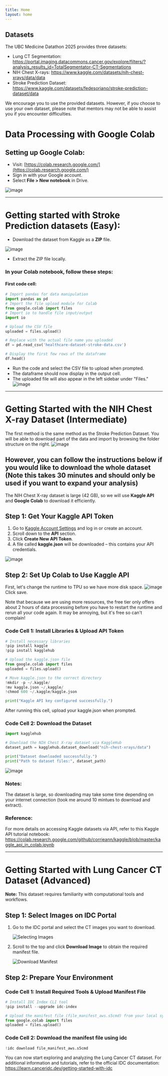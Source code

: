 ```yaml
---
title: Home
layout: home
---
```


## Datasets

The UBC Medicine Datathon 2025 provides three datasets:

- Lung CT Segmentation: https://portal.imaging.datacommons.cancer.gov/explore/filters/?analysis_results_id=TotalSegmentator-CT-Segmentations
- NIH Chest X-rays: https://www.kaggle.com/datasets/nih-chest-xrays/data/data
- Stroke Prediction Dataset: https://www.kaggle.com/datasets/fedesoriano/stroke-prediction-dataset/data

We encourage you to use the provided datasets. However, if you choose to use your own dataset, please note that mentors may not be able to assist you if you encounter difficulties.

# Data Processing with Google Colab

## Setting up Google Colab:
- Visit: [https://colab.research.google.com/](https://colab.research.google.com/)
- Sign in with your Google account.
- Select **File > New notebook** in Drive.

![image](https://github.com/user-attachments/assets/933f35ab-35cc-4bcb-9e40-cd28d728bbc3)

---

# Getting started with Stroke Prediction datasets (Easy):
- Download the dataset from Kaggle as a **ZIP** file.

![image](https://github.com/user-attachments/assets/04bf342e-2af3-4a83-999f-a880e453476c)

- Extract the ZIP file locally.

### In your Colab notebook, follow these steps:

#### First code cell:
```python
# Import pandas for data manipulation
import pandas as pd
# Import the file upload module for Colab
from google.colab import files
# Import io to handle file input/output
import io

# Upload the CSV file
uploaded = files.upload()
```
```python
# Replace with the actual file name you uploaded
df = pd.read_csv('healthcare-dataset-stroke-data.csv')

# Display the first few rows of the dataframe
df.head()
```
- Run the code and select the CSV file to upload when prompted.
- The dataframe should now display in the output cell.
- The uploaded file will also appear in the left sidebar under "Files."
![image](https://github.com/user-attachments/assets/ea5ec898-0bc6-4e51-b6d9-9110251fdba7)

---

# Getting Started with the NIH Chest X-ray Dataset (Intermediate)

The first method is the same method as the Stroke Prediction Dataset.
You will be able to download part of the data and import by browsing the folder structure on the right.
![image](https://github.com/user-attachments/assets/cca4f59f-2047-4286-9101-8febac86a628)

## However, you can follow the instructions below if you would like to download the whole dataset (Note this takes 30 minutes and should only be used if you want to expand your analysis)
The NIH Chest X-ray dataset is large (42 GB), so we will use **Kaggle API** and **Google Colab** to download it efficiently.

## Step 1: Get Your Kaggle API Token

1. Go to [Kaggle Account Settings](https://www.kaggle.com/settings/account) and log in or create an account.
2. Scroll down to the **API** section.
3. Click **Create New API Token**.
4. A file called **kaggle.json** will be downloaded – this contains your API credentials.

![image](https://github.com/user-attachments/assets/09b56952-9ad3-4d74-bce5-5b7e13879e81)



## Step 2: Set Up Colab to Use Kaggle API

First, let's change the runtime to TPU so we have more disk space.
![image](https://github.com/user-attachments/assets/dc76ec12-25ba-4539-82d3-f9109becadbf)
Click save.

Note that because we are using more resources, the free tier only offers about 2 hours of data processing before you have to restart the runtime and rerun all your code again.
It may be annoying, but it's free so can't complain!

### Code Cell 1: Install Libraries & Upload API Token
```python
# Install necessary libraries
!pip install kaggle
!pip install kagglehub

# Upload the kaggle.json file
from google.colab import files
uploaded = files.upload()

# Move kaggle.json to the correct directory
!mkdir -p ~/.kaggle/
!mv kaggle.json ~/.kaggle/
!chmod 600 ~/.kaggle/kaggle.json

print("Kaggle API key configured successfully.")
```
After running this cell, upload your kaggle.json when prompted.

### Code Cell 2: Download the Dataset
```python
import kagglehub

# Download the NIH Chest X-ray dataset via KaggleHub
dataset_path = kagglehub.dataset_download("nih-chest-xrays/data")

print("Dataset downloaded successfully.")
print("Path to dataset files:", dataset_path)
```

![image](https://github.com/user-attachments/assets/a2f05524-b964-40cd-bb2c-3a358bc9629a)


### Notes:
The dataset is large, so downloading may take some time depending on your internet connection (took me around 10 mintues to download and extract).

### Reference:
For more details on accessing Kaggle datasets via API, refer to this Kaggle API tutorial notebook: https://colab.research.google.com/github/corrieann/kaggle/blob/master/kaggle_api_in_colab.ipynb

---

# Getting Started with Lung Cancer CT Dataset (Advanced)

**Note:** This dataset requires familiarity with computational tools and workflows.

## Step 1: Select Images on IDC Portal

1. Go to the IDC portal and select the CT images you want to download.

   ![Selecting Images](https://github.com/user-attachments/assets/c4f2b5ad-8b6f-47bf-a153-33bc5a1fb9e6)

2. Scroll to the top and click **Download Image** to obtain the required manifest file.

   ![Download Manifest](https://github.com/user-attachments/assets/724ffc12-88f4-44fd-9e75-5cf89e60fc14)

## Step 2: Prepare Your Environment

### Code Cell 1: Install Required Tools & Upload Manifest File

```python
# Install IDC Index CLI tool
!pip install --upgrade idc-index

# Upload the manifest file (file_manifest_aws.s5cmd) from your local system
from google.colab import files
uploaded = files.upload()
```

### Code Cell 2: Download the manifest file using idc
```python
!idc download file_manifest_aws.s5cmd 
```

You can now start exploring and analyzing the Lung Cancer CT dataset.
For additional information and tutorials, refer to the official IDC documentation: https://learn.canceridc.dev/getting-started-with-idc









